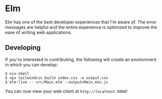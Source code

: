 # Elm

Elm has one of the best developer experiences that I'm aware of. The error
messages are helpful and the entire experience is optimized to improve the ease
of writing web applications.

## Developing

If you're interested in contributing, the following will create an environment
in which you can develop:

```shell
$ nix-shell
$ npx tailwindcss build index.css -o output.css
$ elm-live -- src/Main.elm --output=Main.min.js
```

You can now view your web client at `http://localhost:8000`!

